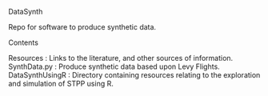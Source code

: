 
DataSynth

Repo for software to produce synthetic data.

Contents

Resources : Links to the literature, and other sources of information.
SynthData.py : Produce synthetic data based upon Levy Flights.
DataSynthUsingR : Directory containing resources relating to the exploration and simulation of STPP using R.
